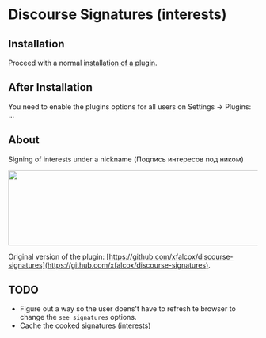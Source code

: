 # Discourse Signatures (interests)

## Installation

Proceed with a normal [installation of a plugin](https://meta.discourse.org/t/install-a-plugin/19157?u=falco).


## After Installation

You need to enable the plugins options for all users on Settings -> Plugins: ...


## About

Signing of interests under a nickname (Подпись интересов под ником)

<img src="http://toxu.ru/uploads/default/original/1X/a9c57f8cd34d23189ed58eacafdb4a14505bfb29.jpg" width="690" height="152">

Original version of the plugin: [https://github.com/xfalcox/discourse-signatures](https://github.com/xfalcox/discourse-signatures).

## TODO

- Figure out a way so the user doens't have to refresh te browser to change the `see signatures` options.
- Cache the cooked signatures (interests)
